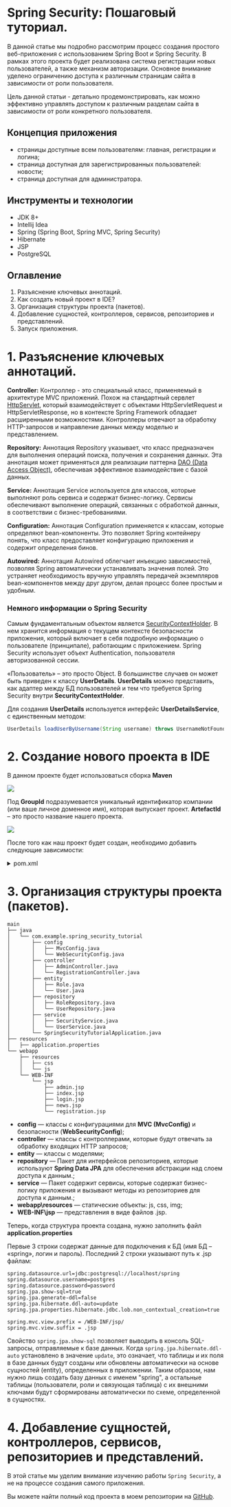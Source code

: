
# Spring Security: Пошаговый туториал.

В данной статье мы подробно рассмотрим процесс создания простого веб-приложения с использованием Spring Boot и Spring Security. В рамках этого проекта будет реализована система регистрации новых пользователей, а также механизм авторизации. Основное внимание уделено ограничению доступа к различным страницам сайта в зависимости от роли пользователя.

Цель данной статьи - детально продемонстрировать, как можно эффективно управлять доступом к различным разделам сайта в зависимости от роли конкретного пользователя.

## Концепция приложения 

- страницы доступные всем пользователям: главная, регистрации и логина;
- страница доступная для зарегистрированных пользователей: новости;
- страница доступная для администратора.

## Инструменты и технологии 
- JDK 8+
- Intellij Idea
- Spring (Spring Boot, Spring MVC, Spring Security)
- Hibernate
- JSP
- PostgreSQL

## Оглавление
1. Разъяснение ключевых аннотаций.
2. Как создать новый проект в IDE?
3. Организация структуры проекта (пакетов).
4. Добавление сущностей, контроллеров, сервисов, репозиториев и представлений.
5. Запуск приложения.

# 1. Разъяснение ключевых аннотаций.

**Controller:**
Контроллер - это специальный класс, применяемый в архитектуре MVC приложений. Похож на стандартный сервлет [HttpServlet](https://docs.oracle.com/cd/E17802_01/webservices/webservices/docs/2.0/api/javax/servlet/http/HttpServlet.html), который взаимодействует с объектами HttpServletRequest и HttpServletResponse, но в контексте Spring Framework обладает расширенными возможностями. Контроллеры отвечают за обработку HTTP-запросов и направление данных между моделью и представлением.

**Repository:**
Аннотация Repository указывает, что класс предназначен для выполнения операций поиска, получения и сохранения данных. Эта аннотация может применяться для реализации паттерна [DAO (Data Access Object)](https://habr.com/ru/articles/262243/), обеспечивая эффективное взаимодействие с базой данных.

**Service:**
Аннотация Service используется для классов, которые выполняют роль сервиса и содержат бизнес-логику. Сервисы обеспечивают выполнение операций, связанных с обработкой данных, в соответствии с бизнес-требованиями.

**Configuration:**
Аннотация Configuration применяется к классам, которые определяют bean-компоненты. Это позволяет Spring контейнеру понять, что класс предоставляет конфигурацию приложения и содержит определения бинов.

**Autowired:**
Аннотация Autowired облегчает инъекцию зависимостей, позволяя Spring автоматически устанавливать значения полей. Это устраняет необходимость вручную управлять передачей экземпляров bean-компонентов между друг другом, делая процесс более простым и удобным.

### Немного информации о Spring Security

Самым фундаментальным объектом является [SecurityContextHolder](https://docs.spring.io/spring-security/site/docs/current/api/org/springframework/security/core/context/SecurityContextHolder.html). В нем хранится информация о текущем контексте безопасности приложения, который включает в себя подробную информацию о пользователе (принципале), работающим с приложением. Spring Security использует объект Authentication, пользователя авторизованной сессии.

«Пользователь» – это просто Object. В большинстве случаев он может быть
приведен к классу **UserDetails**. **UserDetails** можно представить, как адаптер между БД пользователей и тем что требуется Spring Security внутри **SecurityContextHolder**.

Для создания **UserDetails** используется интерфейс **UserDetailsService**, с единственным методом:

```java
UserDetails loadUserByUsername(String username) throws UsernameNotFoundException 
```

# 2. Создание нового проекта в IDE

В данном проекте будет использоваться сборка **Maven**

![](png/shot2024-02-25162703.png)

Под **GroupId** подразумевается уникальный идентификатор компании (или ваше личное доменное имя), которая выпускает проект. **ArtefactId** – это просто название нашего проекта.

![](png/shot2024-02-25163111.png)

После того как наш проект будет создан, необходимо добавить следующие зависимости: 
<details>
  <summary>pom.xml</summary>

```xml
<?xml version="1.0" encoding="UTF-8"?>
<project xmlns="http://maven.apache.org/POM/4.0.0" xmlns:xsi="http://www.w3.org/2001/XMLSchema-instance"
         xsi:schemaLocation="http://maven.apache.org/POM/4.0.0 https://maven.apache.org/xsd/maven-4.0.0.xsd">
    <modelVersion>4.0.0</modelVersion>
    <parent>
        <groupId>org.springframework.boot</groupId>
        <artifactId>spring-boot-starter-parent</artifactId>
        <version>3.2.3</version>
        <relativePath/> <!-- lookup parent from repository -->
    </parent>
    <groupId>com.example</groupId>
    <artifactId>Spring_Secutity_Tutorial</artifactId>
    <version>0.0.1-SNAPSHOT</version>
    <name>Spring Secutity Tutorial</name>
    <description>Spring Secutity Tutorial</description>

    <properties>
        <java.version>1.8</java.version>
    </properties>

    <dependencies>
        <!-- Spring Boot Starter Web: Упрощает создание веб-приложений на основе Spring MVC, включая RESTful приложения, с встроенным сервером (по умолчанию Tomcat). -->
        <dependency>
            <groupId>org.springframework.boot</groupId>
            <artifactId>spring-boot-starter-web</artifactId>
        </dependency>

        <!-- Spring Boot Starter Security: Добавляет функционал Spring Security в приложение для обеспечения аутентификации, авторизации, защиты от XSS, CSRF и др. -->
        <dependency>
            <groupId>org.springframework.boot</groupId>
            <artifactId>spring-boot-starter-security</artifactId>
        </dependency>

        <!-- Spring Boot Starter Data JPA: Упрощает работу с базами данных через JPA, поддерживает Hibernate. -->
        <dependency>
            <groupId>org.springframework.boot</groupId>
            <artifactId>spring-boot-starter-data-jpa</artifactId>
        </dependency>

        <!-- PostgreSQL JDBC Driver: Драйвер для подключения к базам данных PostgreSQL. -->
        <dependency>
            <groupId>org.postgresql</groupId>
            <artifactId>postgresql</artifactId>
            <scope>runtime</scope>
        </dependency>

        <!-- JSTL: JavaServer Pages Standard Tag Library, предоставляет стандартные теги для JSP. -->
        <dependency>
            <groupId>javax.servlet</groupId>
            <artifactId>jstl</artifactId>
            <version>1.2</version>
        </dependency>

        <!-- Tomcat Embed Jasper: Позволяет обрабатывать JSP страницы во встроенном сервере Tomcat. -->
        <dependency>
            <groupId>org.apache.tomcat.embed</groupId>
            <artifactId>tomcat-embed-jasper</artifactId>
            <version>9.0.27</version>
        </dependency>

        <!-- Spring Security Taglibs: Предоставляет теги для JSP, интегрирующиеся с Spring Security. -->
        <dependency>
            <groupId>org.springframework.security</groupId>
            <artifactId>spring-security-taglibs</artifactId>
            <version>5.2.0.RELEASE</version>
        </dependency>

        <!-- Spring Boot Devtools: Инструменты для разработчиков, включая автоматическую перезагрузку приложения при изменениях кода. -->
        <dependency>
            <groupId>org.springframework.boot</groupId>
            <artifactId>spring-boot-devtools</artifactId>
        </dependency>
    </dependencies>
    
    <build>
        <plugins>
            <plugin>
                <groupId>org.springframework.boot</groupId>
                <artifactId>spring-boot-maven-plugin</artifactId>
            </plugin>
        </plugins>
    </build>
</project>

```
</details>

# 3. Организация структуры проекта (пакетов).

```adruino
main
├── java
│   └── com.example.spring_security_tutorial
│       ├── config
│       │   ├── MvcConfig.java
│       │   └── WebSecurityConfig.java
│       ├── controller
│       │   ├── AdminController.java
│       │   └── RegistrationController.java
│       ├── entity
│       │   ├── Role.java
│       │   └── User.java
│       ├── repository
│       │   ├── RoleRepository.java
│       │   └── UserRepository.java
│       ├── service
│       │   ├── SecurityService.java
│       │   └── UserService.java
│       └── SpringSecurityTutorialApplication.java
├── resources
│   ├── application.properties
└── webapp
    ├── resources
    │   ├── css
    │   └── js
    └── WEB-INF
        └── jsp
            ├── admin.jsp
            ├── index.jsp
            ├── login.jsp
            ├── news.jsp
            └── registration.jsp
```

- **config** — классы с конфигурациями для **MVC (MvcConfig)** и безопасности (**WebSecurityConfig**);
- **controller** — классы с контроллерами, которые будут отвечать за обработку входящих HTTP запросов;
- **entity** — классы с моделями;
- **repository** — Пакет для интерфейсов репозиториев, которые используют **Spring Data JPA** для обеспечения абстракции над слоем доступа к данным.;
- **service** — Пакет содержит сервисы, которые содержат бизнес-логику приложения и вызывают методы из репозиториев для доступа к данным.;
- **webapp\resources** — статические объекты: js, css, img;
- **WEB-INF\jsp** — представления в виде файлов .jsp.

Теперь, когда структура проекта создана, нужно заполнить файл **application.properties**

Первые 3 строки содержат данные для подключения к БД (имя БД – «spring», логин и пароль). Последний 2 строки указывают путь к .jsp файлам:

```
spring.datasource.url=jdbc:postgresql://localhost/spring
spring.datasource.username=postgres
spring.datasource.password=password
spring.jpa.show-sql=true
spring.jpa.generate-ddl=false
spring.jpa.hibernate.ddl-auto=update
spring.jpa.properties.hibernate.jdbc.lob.non_contextual_creation=true

spring.mvc.view.prefix = /WEB-INF/jsp/
spring.mvc.view.suffix = .jsp
```

Свойство `spring.jpa.show-sql` позволяет выводить в консоль SQL-запросы, отправляемые к базе данных. Когда `spring.jpa.hibernate.ddl-auto` установлено в значение `update`, это означает, что таблицы и их поля в базе данных будут созданы или обновлены автоматически на основе сущностей (entity), определенных в приложении. Таким образом, нам нужно лишь создать базу данных с именем "spring", а остальные таблицы (пользователи, роли и связующая таблица) с их внешними ключами будут сформированы автоматически по схеме, определенной в сущностях.

# 4. Добавление сущностей, контроллеров, сервисов, репозиториев и представлений.

В этой статье мы уделим внимание изучению работы `Spring Security`, а не на процессе создания самого приложения.

Вы можете найти полный код проекта в моем репозитории на [GitHub](https://github.com/lesswixx/SpringSecutityTutorial).





